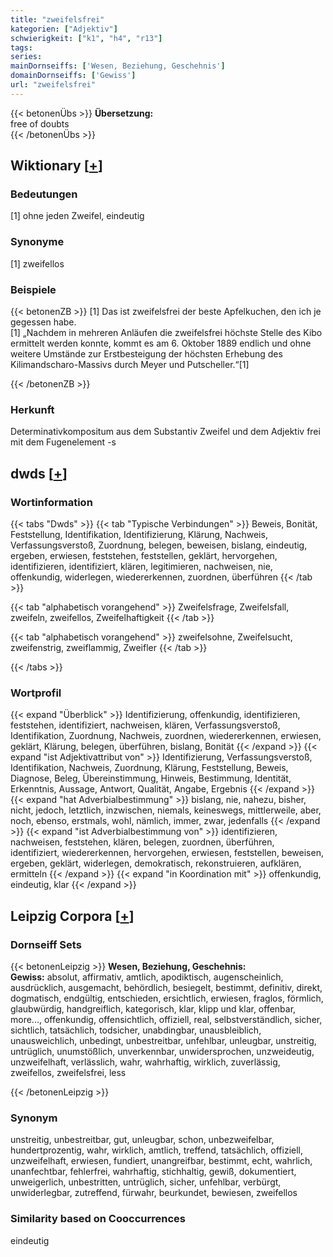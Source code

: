```yaml
---
title: "zweifelsfrei"
kategorien: ["Adjektiv"]
schwierigkeit: ["k1", "h4", "r13"]
tags:
series:
mainDornseiffs: ['Wesen, Beziehung, Geschehnis']
domainDornseiffs: ['Gewiss']
url: "zweifelsfrei"
---
```


{{< betonenÜbs >}}
**Übersetzung:**  
free of doubts  
{{< /betonenÜbs >}}

## Wiktionary [[+](https://de.wiktionary.org/wiki/zweifelsfrei)]

### Bedeutungen
[1] ohne jeden Zweifel, eindeutig  

### Synonyme
[1] zweifellos  

### Beispiele
{{< betonenZB >}}
[1] Das ist zweifelsfrei der beste Apfelkuchen, den ich je gegessen habe.  
[1] „Nachdem in mehreren Anläufen die zweifelsfrei höchste Stelle des Kibo ermittelt werden konnte, kommt es am 6. Oktober 1889 endlich und ohne weitere Umstände zur Erstbesteigung der höchsten Erhebung des Kilimandscharo-Massivs durch Meyer und Putscheller.“[1]  

{{< /betonenZB >}}
### Herkunft
Determinativkompositum aus dem Substantiv Zweifel und dem Adjektiv frei mit dem Fugenelement -s  



## dwds [[+](https://www.dwds.de/wb/zweifelsfrei)]

### Wortinformation
{{< tabs "Dwds" >}}
{{< tab "Typische Verbindungen" >}}
Beweis, Bonität, Feststellung, Identifikation, Identifizierung, Klärung, Nachweis, Verfassungsverstoß, Zuordnung, belegen, beweisen, bislang, eindeutig, ergeben, erwiesen, feststehen, feststellen, geklärt, hervorgehen, identifizieren, identifiziert, klären, legitimieren, nachweisen, nie, offenkundig, widerlegen, wiedererkennen, zuordnen, überführen
{{< /tab >}}

{{< tab "alphabetisch vorangehend" >}}
Zweifelsfrage, Zweifelsfall, zweifeln, zweifellos, Zweifelhaftigkeit
{{< /tab >}}

{{< tab "alphabetisch vorangehend" >}}
zweifelsohne, Zweifelsucht, zweifenstrig, zweiflammig, Zweifler
{{< /tab >}}

{{< /tabs >}}

### Wortprofil
{{< expand "Überblick" >}} Identifizierung, offenkundig, identifizieren, feststehen, identifiziert, nachweisen, klären, Verfassungsverstoß, Identifikation, Zuordnung, Nachweis, zuordnen, wiedererkennen, erwiesen, geklärt, Klärung, belegen, überführen, bislang, Bonität {{< /expand >}}
{{< expand "ist Adjektivattribut von" >}} Identifizierung, Verfassungsverstoß, Identifikation, Nachweis, Zuordnung, Klärung, Feststellung, Beweis, Diagnose, Beleg, Übereinstimmung, Hinweis, Bestimmung, Identität, Erkenntnis, Aussage, Antwort, Qualität, Angabe, Ergebnis {{< /expand >}}
{{< expand "hat Adverbialbestimmung" >}} bislang, nie, nahezu, bisher, nicht, jedoch, letztlich, inzwischen, niemals, keineswegs, mittlerweile, aber, noch, ebenso, erstmals, wohl, nämlich, immer, zwar, jedenfalls {{< /expand >}}
{{< expand "ist Adverbialbestimmung von" >}} identifizieren, nachweisen, feststehen, klären, belegen, zuordnen, überführen, identifiziert, wiedererkennen, hervorgehen, erwiesen, feststellen, beweisen, ergeben, geklärt, widerlegen, demokratisch, rekonstruieren, aufklären, ermitteln {{< /expand >}}
{{< expand "in Koordination mit" >}} offenkundig, eindeutig, klar {{< /expand >}}

## Leipzig Corpora [[+](https://corpora.uni-leipzig.de/en/res?word=zweifelsfrei&corpusId=deu_newscrawl-public_2018)]

### Dornseiff Sets
{{< betonenLeipzig >}}
**Wesen, Beziehung, Geschehnis:**  
**Gewiss:** absolut, affirmativ, amtlich, apodiktisch, augenscheinlich, ausdrücklich, ausgemacht, behördlich, besiegelt, bestimmt, definitiv, direkt, dogmatisch, endgültig, entschieden, ersichtlich, erwiesen, fraglos, förmlich, glaubwürdig, handgreiflich, kategorisch, klar, klipp und klar, offenbar, more..., offenkundig, offensichtlich, offiziell, real, selbstverständlich, sicher, sichtlich, tatsächlich, todsicher, unabdingbar, unausbleiblich, unausweichlich, unbedingt, unbestreitbar, unfehlbar, unleugbar, unstreitig, untrüglich, unumstößlich, unverkennbar, unwidersprochen, unzweideutig, unzweifelhaft, verlässlich, wahr, wahrhaftig, wirklich, zuverlässig, zweifellos, zweifelsfrei, less  

{{< /betonenLeipzig >}}

### Synonym
unstreitig, unbestreitbar, gut, unleugbar, schon, unbezweifelbar, hundertprozentig, wahr, wirklich, amtlich, treffend, tatsächlich, offiziell, unzweifelhaft, erwiesen, fundiert, unangreifbar, bestimmt, echt, wahrlich, unanfechtbar, fehlerfrei, wahrhaftig, stichhaltig, gewiß, dokumentiert, unweigerlich, unbestritten, untrüglich, sicher, unfehlbar, verbürgt, unwiderlegbar, zutreffend, fürwahr, beurkundet, bewiesen, zweifellos


### Similarity based on Cooccurrences
eindeutig

